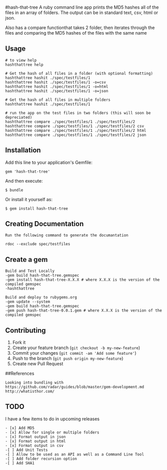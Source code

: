 #hash-that-tree
A ruby command line app prints the MD5 hashes all of the files in an array of folders. 
The output can be in standard text, csv, html or json. 

Also has a compare functionthat takes 2 folder, then iterates through the files and comparing the MD5 hashes of the files with the same name

## Usage
	# to view help	
	hashthattree help
	
	# Get the hash of all files in a folder (with optional formatting)
	hashthattree hashit ./spec/testfiles/1 
	hashthattree hashit ./spec/testfiles/1 -o=csv
	hashthattree hashit ./spec/testfiles/1 -o=html
	hashthattree hashit ./spec/testfiles/1 -o=json
	
	# Get the hash of all files in multiple folders 
	hashthattree hashit ./spec/testfiles/1 
	
	# run the app on the test files in two folders (this will soon be depreciated)
	hashthattree compare ./spec/testfiles/1 ./spec/testfiles/2
	hashthattree compare ./spec/testfiles/1 ./spec/testfiles/2 csv
	hashthattree compare ./spec/testfiles/1 ./spec/testfiles/2 html
	hashthattree compare ./spec/testfiles/1 ./spec/testfiles/2 json

## Installation

Add this line to your application's Gemfile:

    gem 'hash-that-tree'

And then execute:

    $ bundle

Or install it yourself as:

    $ gem install hash-that-tree

## Creating Documentation
	Run the following command to generate the documantation
	
	rdoc --exclude spec/testfiles

## Create a gem
	
	Build and Test Locally
	-gem build hash-that-tree.gemspec
	-gem install hash-that-tree-X.X.X # where X.X.X is the version of the compiled gemspec
	-hashthattree
	
	Build and deploy to rubygems.org
	-gem update --system
	-gem build hash-that-tree.gemspec
	-gem push hash-that-tree-0.0.1.gem # where X.X.X is the version of the compiled gemspec

## Contributing

1. Fork it
2. Create your feature branch (`git checkout -b my-new-feature`)
3. Commit your changes (`git commit -am 'Add some feature'`)
4. Push to the branch (`git push origin my-new-feature`)
5. Create new Pull Request

##References
	
	Looking into bundling with https://github.com/radar/guides/blob/master/gem-development.md
	http://whatisthor.com/

## TODO

I have a few items to do in upcoming releases

	- [x] Add MD5
	- [x] Allow for single or multiple folders
	- [x] Format output in json 
	- [x] Format output in html
	- [x] Format output in csv
	-[ ] Add Unit Tests
	-[ ] Allow to be used as an API as well as a Command Line Tool
	-[ ] Add folder recursion option
	-[ ] Add SHA1 

